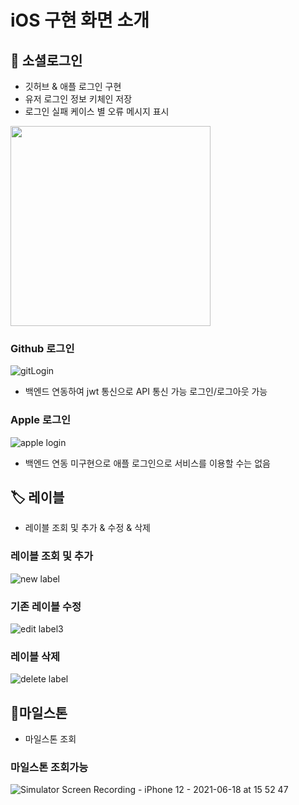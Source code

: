 
# iOS 구현 화면 소개

## 🔐 소셜로그인
- 깃허브 & 애플 로그인 구현
- 유저 로그인 정보 키체인 저장
- 로그인 실패 케이스 별 오류 메시지 표시

<img src=https://user-images.githubusercontent.com/72188416/122525396-26b29480-d054-11eb-8229-3142ba72780a.png width=320>



### Github 로그인
![gitLogin](https://user-images.githubusercontent.com/52390975/122518751-91f86880-d04c-11eb-917a-54d984abd848.gif)
- 백엔드 연동하여 jwt 통신으로 API 통신 가능 로그인/로그아웃 가능
### Apple 로그인
![apple login](https://user-images.githubusercontent.com/72188416/122516705-0e3d7c80-d04a-11eb-811e-77a3c14c8353.gif)
- 백엔드 연동 미구현으로 애플 로그인으로 서비스를 이용할 수는 없음

## 🏷 레이블
- 레이블 조회 및 추가 & 수정 & 삭제

### 레이블 조회 및 추가

![new label ](https://user-images.githubusercontent.com/72188416/122516925-55c40880-d04a-11eb-9c3f-d348b221e320.gif)

### 기존 레이블 수정
![edit label3](https://user-images.githubusercontent.com/72188416/122518322-04b51400-d04c-11eb-8144-3a2cef69c563.gif)

### 레이블 삭제
![delete label](https://user-images.githubusercontent.com/72188416/122516942-5a88bc80-d04a-11eb-951b-9cbfed5ab552.gif)

## 🗿마일스톤
- 마일스톤 조회

### 마일스톤 조회가능
![Simulator Screen Recording - iPhone 12 - 2021-06-18 at 15 52 47](https://user-images.githubusercontent.com/52390975/122519298-45615d00-d04d-11eb-8677-4fdef11ebd35.gif)
